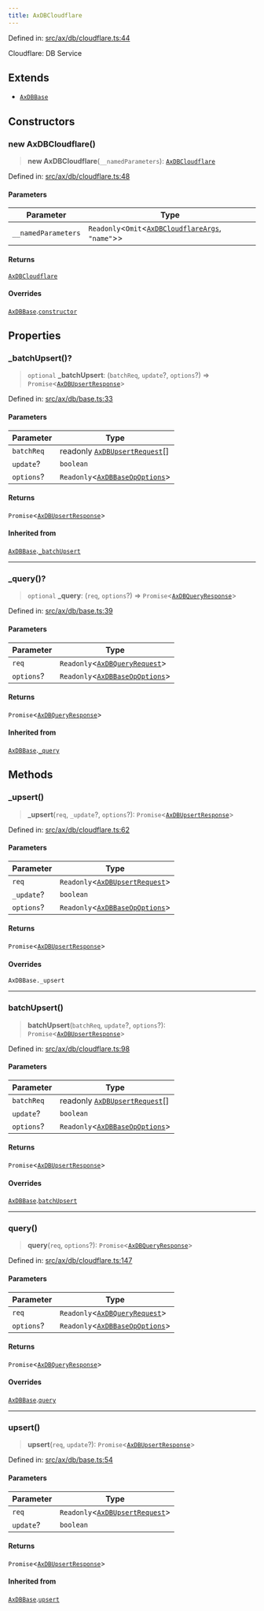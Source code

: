 ```yaml
---
title: AxDBCloudflare
---
```


Defined in: [src/ax/db/cloudflare.ts:44](#apidocs/httpsgithubcomax-llmaxblob3b79ada8d723949fcd8a76c2b6f48cf69d8394f8srcaxdbcloudflaretsl44)

Cloudflare: DB Service

## Extends

- [`AxDBBase`](#apidocs/classaxdbbase)

## Constructors

<a id="Constructors"></a>

### new AxDBCloudflare()

> **new AxDBCloudflare**(`__namedParameters`): [`AxDBCloudflare`](#apidocs/classaxdbcloudflare)

Defined in: [src/ax/db/cloudflare.ts:48](#apidocs/httpsgithubcomax-llmaxblob3b79ada8d723949fcd8a76c2b6f48cf69d8394f8srcaxdbcloudflaretsl48)

#### Parameters

| Parameter | Type |
| ------ | ------ |
| `__namedParameters` | `Readonly`\<`Omit`\<[`AxDBCloudflareArgs`](#apidocs/interfaceaxdbcloudflareargs), `"name"`\>\> |

#### Returns

[`AxDBCloudflare`](#apidocs/classaxdbcloudflare)

#### Overrides

[`AxDBBase`](#apidocs/classaxdbbase).[`constructor`](#apidocs/classaxdbbasemdconstructors)

## Properties

<a id="_batchUpsert"></a>

### \_batchUpsert()?

> `optional` **\_batchUpsert**: (`batchReq`, `update`?, `options`?) => `Promise`\<[`AxDBUpsertResponse`](#apidocs/typealiasaxdbupsertresponse)\>

Defined in: [src/ax/db/base.ts:33](#apidocs/httpsgithubcomax-llmaxblob3b79ada8d723949fcd8a76c2b6f48cf69d8394f8srcaxdbbasetsl33)

#### Parameters

| Parameter | Type |
| ------ | ------ |
| `batchReq` | readonly [`AxDBUpsertRequest`](#apidocs/typealiasaxdbupsertrequest)[] |
| `update`? | `boolean` |
| `options`? | `Readonly`\<[`AxDBBaseOpOptions`](#apidocs/interfaceaxdbbaseopoptions)\> |

#### Returns

`Promise`\<[`AxDBUpsertResponse`](#apidocs/typealiasaxdbupsertresponse)\>

#### Inherited from

[`AxDBBase`](#apidocs/classaxdbbase).[`_batchUpsert`](#apidocs/classaxdbbasemdbatchupsert)

***

<a id="_query"></a>

### \_query()?

> `optional` **\_query**: (`req`, `options`?) => `Promise`\<[`AxDBQueryResponse`](#apidocs/typealiasaxdbqueryresponse)\>

Defined in: [src/ax/db/base.ts:39](#apidocs/httpsgithubcomax-llmaxblob3b79ada8d723949fcd8a76c2b6f48cf69d8394f8srcaxdbbasetsl39)

#### Parameters

| Parameter | Type |
| ------ | ------ |
| `req` | `Readonly`\<[`AxDBQueryRequest`](#apidocs/typealiasaxdbqueryrequest)\> |
| `options`? | `Readonly`\<[`AxDBBaseOpOptions`](#apidocs/interfaceaxdbbaseopoptions)\> |

#### Returns

`Promise`\<[`AxDBQueryResponse`](#apidocs/typealiasaxdbqueryresponse)\>

#### Inherited from

[`AxDBBase`](#apidocs/classaxdbbase).[`_query`](#apidocs/classaxdbbasemdquery)

## Methods

<a id="_upsert"></a>

### \_upsert()

> **\_upsert**(`req`, `_update`?, `options`?): `Promise`\<[`AxDBUpsertResponse`](#apidocs/typealiasaxdbupsertresponse)\>

Defined in: [src/ax/db/cloudflare.ts:62](#apidocs/httpsgithubcomax-llmaxblob3b79ada8d723949fcd8a76c2b6f48cf69d8394f8srcaxdbcloudflaretsl62)

#### Parameters

| Parameter | Type |
| ------ | ------ |
| `req` | `Readonly`\<[`AxDBUpsertRequest`](#apidocs/typealiasaxdbupsertrequest)\> |
| `_update`? | `boolean` |
| `options`? | `Readonly`\<[`AxDBBaseOpOptions`](#apidocs/interfaceaxdbbaseopoptions)\> |

#### Returns

`Promise`\<[`AxDBUpsertResponse`](#apidocs/typealiasaxdbupsertresponse)\>

#### Overrides

`AxDBBase._upsert`

***

<a id="batchUpsert"></a>

### batchUpsert()

> **batchUpsert**(`batchReq`, `update`?, `options`?): `Promise`\<[`AxDBUpsertResponse`](#apidocs/typealiasaxdbupsertresponse)\>

Defined in: [src/ax/db/cloudflare.ts:98](#apidocs/httpsgithubcomax-llmaxblob3b79ada8d723949fcd8a76c2b6f48cf69d8394f8srcaxdbcloudflaretsl98)

#### Parameters

| Parameter | Type |
| ------ | ------ |
| `batchReq` | readonly [`AxDBUpsertRequest`](#apidocs/typealiasaxdbupsertrequest)[] |
| `update`? | `boolean` |
| `options`? | `Readonly`\<[`AxDBBaseOpOptions`](#apidocs/interfaceaxdbbaseopoptions)\> |

#### Returns

`Promise`\<[`AxDBUpsertResponse`](#apidocs/typealiasaxdbupsertresponse)\>

#### Overrides

[`AxDBBase`](#apidocs/classaxdbbase).[`batchUpsert`](#apidocs/classaxdbbasemdbatchupsert)

***

<a id="query"></a>

### query()

> **query**(`req`, `options`?): `Promise`\<[`AxDBQueryResponse`](#apidocs/typealiasaxdbqueryresponse)\>

Defined in: [src/ax/db/cloudflare.ts:147](#apidocs/httpsgithubcomax-llmaxblob3b79ada8d723949fcd8a76c2b6f48cf69d8394f8srcaxdbcloudflaretsl147)

#### Parameters

| Parameter | Type |
| ------ | ------ |
| `req` | `Readonly`\<[`AxDBQueryRequest`](#apidocs/typealiasaxdbqueryrequest)\> |
| `options`? | `Readonly`\<[`AxDBBaseOpOptions`](#apidocs/interfaceaxdbbaseopoptions)\> |

#### Returns

`Promise`\<[`AxDBQueryResponse`](#apidocs/typealiasaxdbqueryresponse)\>

#### Overrides

[`AxDBBase`](#apidocs/classaxdbbase).[`query`](#apidocs/classaxdbbasemdquery)

***

<a id="upsert"></a>

### upsert()

> **upsert**(`req`, `update`?): `Promise`\<[`AxDBUpsertResponse`](#apidocs/typealiasaxdbupsertresponse)\>

Defined in: [src/ax/db/base.ts:54](#apidocs/httpsgithubcomax-llmaxblob3b79ada8d723949fcd8a76c2b6f48cf69d8394f8srcaxdbbasetsl54)

#### Parameters

| Parameter | Type |
| ------ | ------ |
| `req` | `Readonly`\<[`AxDBUpsertRequest`](#apidocs/typealiasaxdbupsertrequest)\> |
| `update`? | `boolean` |

#### Returns

`Promise`\<[`AxDBUpsertResponse`](#apidocs/typealiasaxdbupsertresponse)\>

#### Inherited from

[`AxDBBase`](#apidocs/classaxdbbase).[`upsert`](#apidocs/classaxdbbasemdupsert)
